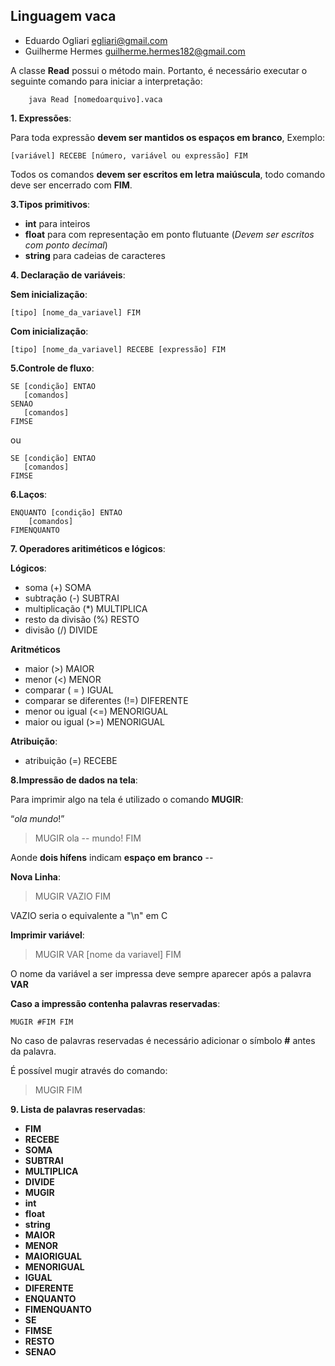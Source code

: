  **Linguagem vaca**
- 

- Eduardo Ogliari   egliari@gmail.com
- Guilherme Hermes guilherme.hermes182@gmail.com


A classe **Read** possui o método main. Portanto, é necessário executar o seguinte comando para iniciar a interpretação:

        java Read [nomedoarquivo].vaca



**1. Expressões**:

Para toda expressão **devem ser mantidos os espaços em branco**,
Exemplo:

    [variável] RECEBE [número, variável ou expressão] FIM

Todos os comandos **devem ser escritos em letra maiúscula**, todo comando deve ser encerrado com **FIM**.

**3.Tipos primitivos**:

- **int** para inteiros
- **float** para com representação em ponto flutuante (*Devem ser escritos com ponto decimal*)
- **string** para cadeias de caracteres


**4. Declaração de variáveis**:

**Sem inicialização**:

    [tipo] [nome_da_variavel] FIM


**Com inicialização**:

    [tipo] [nome_da_variavel] RECEBE [expressão] FIM


**5.Controle de fluxo**:

    SE [condição] ENTAO 
       [comandos]
    SENAO
       [comandos]
    FIMSE

ou

    SE [condição] ENTAO
       [comandos]
    FIMSE


**6.Laços**:

    ENQUANTO [condição] ENTAO
        [comandos]
    FIMENQUANTO


**7. Operadores aritiméticos e lógicos**:


**Lógicos**:


- soma (+)  SOMA
- subtração (-)  SUBTRAI
- multiplicação (*)  MULTIPLICA
- resto da divisão (%)  RESTO
- divisão (/)  DIVIDE


**Aritméticos**


- maior (>)  MAIOR
- menor (<)  MENOR
- comparar ( = )  IGUAL
- comparar se diferentes (!=)  DIFERENTE
- menor ou igual (<=)  MENORIGUAL
- maior ou igual (>=)   MENORIGUAL


**Atribuição**:


- atribuição (=) RECEBE


**8.Impressão de dados na tela**:


Para imprimir algo na tela é utilizado o comando **MUGIR**:


“*ola mundo*!”
>MUGIR ola -- mundo! FIM

Aonde **dois hífens** indicam **espaço em branco** --

**Nova Linha**:

>MUGIR VAZIO FIM

VAZIO seria o equivalente a "\n" em C

**Imprimir variável**:


>MUGIR VAR [nome da variavel] FIM

O nome da variável a ser impressa deve sempre aparecer após a palavra **VAR**

**Caso a impressão contenha palavras reservadas**:

    MUGIR #FIM FIM

No caso de palavras reservadas é necessário adicionar o símbolo **#** antes da palavra.

É possível mugir através do comando:

>MUGIR FIM


**9. Lista de palavras reservadas**:

- **FIM**
- **RECEBE**
- **SOMA**
- **SUBTRAI**
- **MULTIPLICA**
- **DIVIDE**
- **MUGIR**
- **int**
- **float**
- **string**
- **MAIOR**
- **MENOR**
- **MAIORIGUAL**
- **MENORIGUAL**
- **IGUAL**
- **DIFERENTE**
- **ENQUANTO**
- **FIMENQUANTO**
- **SE**
- **FIMSE**
- **RESTO**
- **SENAO**
